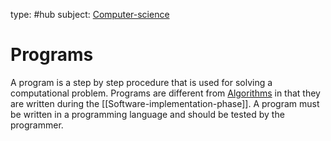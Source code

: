 type: #hub
subject: [Computer-science](Computer-science.md)

# Programs

A program is a step by step procedure that is used for solving a computational problem. Programs are different from [Algorithms](Algorithms.md) in that they are written during the [[Software-implementation-phase]]. A program must be written in a programming language and should be tested by the programmer.
